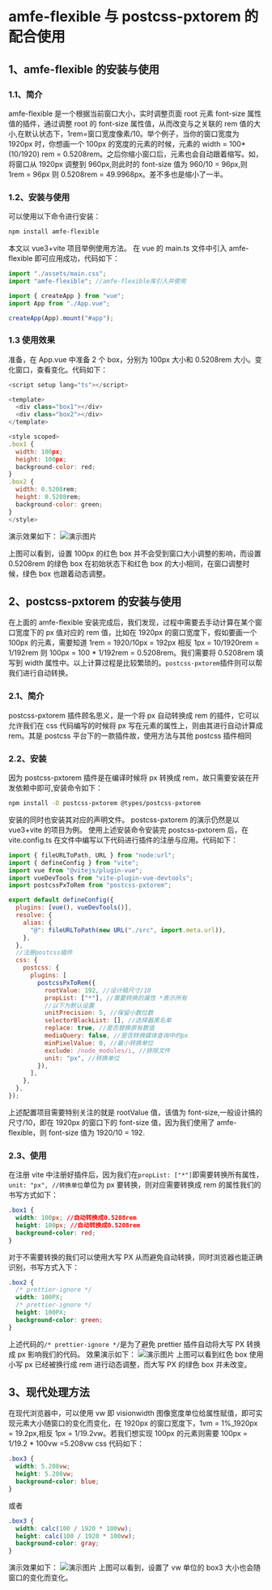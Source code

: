 # amfe-flexible 与 postcss-pxtorem 的配合使用

## 1、amfe-flexible 的安装与使用

### 1.1、简介

amfe-flexible 是一个根据当前窗口大小，实时调整页面 root 元素 font-size 属性值的插件，通过调整 root 的 font-size 属性值，从而改变与之关联的 rem 值的大小,在默认状态下，1rem=窗口宽度像素/10。举个例子，当你的窗口宽度为 1920px 时，你想画一个 100px 的宽度的元素的时候，元素的 width = 100\*(10/1920) rem = 0.5208rem。之后你缩小窗口后，元素也会自动跟着缩写。如，将窗口从 1920px 调整到 960px,则此时的 font-size 值为 960/10 = 96px,则 1rem = 96px 则 0.5208rem = 49.9968px。差不多也是缩小了一半。

### 1.2、安装与使用

可以使用以下命令进行安装：

```bash
npm install amfe-flexible
```

本文以 vue3+vite 项目举例使用方法。
在 vue 的 main.ts 文件中引入 amfe-flexible 即可应用成功，代码如下：

```javascript
import "./assets/main.css";
import "amfe-flexible"; //amfe-flexible库引入并使用

import { createApp } from "vue";
import App from "./App.vue";

createApp(App).mount("#app");
```

### 1.3 使用效果

准备，在 App.vue 中准备 2 个 box，分别为 100px 大小和 0.5208rem 大小。变化窗口，查看变化。代码如下：

```javascript
<script setup lang="ts"></script>

<template>
  <div class="box1"></div>
  <div class="box2"></div>
</template>

<style scoped>
.box1 {
  width: 100px;
  height: 100px;
  background-color: red;
}
.box2 {
  width: 0.5208rem;
  height: 0.5208rem;
  background-color: green;
}
</style>

```

演示效果如下：
![演示图片](https://github.com/MilletQ/Blogs/blob/637252c4e9f9ea189cc95f6628b108d6950de3d2/articles/001.amfe-flexible%E4%B8%8Epostcss-pxtorem%E7%9A%84%E9%85%8D%E5%90%88%E4%BD%BF%E7%94%A8/images/1.gif?raw=true "演示图片")

上图可以看到，设置 100px 的红色 box 并不会受到窗口大小调整的影响，而设置 0.5208rem 的绿色 box 在初始状态下和红色 box 的大小相同，在窗口调整时候，绿色 box 也跟着动态调整。

## 2、postcss-pxtorem 的安装与使用

在上面的 amfe-flexible 安装完成后，我们发现，过程中需要去手动计算在某个窗口宽度下的 px 值对应的 rem 值，比如在 1920px 的窗口宽度下，假如要画一个 100px 的元素，需要知道 1rem = 1920/10px = 192px 相反 1px = 10/1920rem = 1/192rem 则 100px = 100 \* 1/192rem = 0.5208rem。我们需要将 0.5208rem 填写到 width 属性中。以上计算过程是比较繁琐的。`postcss-pxtorem`插件则可以帮我们进行自动转换。

### 2.1、简介

postcss-pxtorem 插件顾名思义，是一个将 px 自动转换成 rem 的插件，它可以允许我们在 css 代码编写的时候将 px 写在元素的属性上，则由其进行自动计算成 rem。其是 postcss 平台下的一款插件故，使用方法与其他 postcss 插件相同

### 2.2、安装

因为 postcss-pxtorem 插件是在编译时候将 px 转换成 rem，故只需要安装在开发依赖中即可,安装命令如下：

```bash
npm install -D postcss-pxtorem @types/postcss-pxtorem
```

安装的同时也安装其对应的声明文件。
postcss-pxtorem 的演示仍然是以 vue3+vite 的项目为例。
使用上述安装命令安装完 postcss-pxtorem 后，在 vite.config.ts 在文件中编写以下代码进行插件的注册与应用。代码如下：

```javascript
import { fileURLToPath, URL } from "node:url";
import { defineConfig } from "vite";
import vue from "@vitejs/plugin-vue";
import vueDevTools from "vite-plugin-vue-devtools";
import postcssPxToRem from "postcss-pxtorem";

export default defineConfig({
  plugins: [vue(), vueDevTools()],
  resolve: {
    alias: {
      "@": fileURLToPath(new URL("./src", import.meta.url)),
    },
  },
  //注册postcss插件
  css: {
    postcss: {
      plugins: [
        postcssPxToRem({
          rootValue: 192, //设计稿尺寸/10
          propList: ["*"], //需要转换的属性 *表示所有
          //以下为默认设置
          unitPrecision: 5, //保留小数位数
          selectorBlackList: [], //选择器黑名单
          replace: true, //是否替换原有数值
          mediaQuery: false, //是否转换媒体查询中的px
          minPixelValue: 0, //最小转换单位
          exclude: /node_modules/i, //排除文件
          unit: "px", //转换单位
        }),
      ],
    },
  },
});
```

上述配置项目需要特别关注的就是 rootValue 值，该值为 font-size,一般设计搞的尺寸/10，即在 1920px 的窗口下的 font-size 值，因为我们使用了 amfe-flexible，则 font-size 值为 1920/10 = 192.

### 2.3、使用

在注册 vite 中注册好插件后，因为我们在`propList: ["*"]`即需要转换所有属性，`unit: "px", //转换单位`单位为 px 要转换，则对应需要转换成 rem 的属性我们的书写方式如下：

```css
.box1 {
  width: 100px; //自动转换成0.5208rem
  height: 100px; //自动转换成0.5208rem
  background-color: red;
}
```

对于不需要转换的我们可以使用大写 PX 从而避免自动转换，同时浏览器也能正确识别，书写方式入下：

```css
.box2 {
  /* prettier-ignore */
  width: 100PX;
  /* prettier-ignore */
  height: 100PX;
  background-color: green;
}
```

上述代码的`/* prettier-ignore */`是为了避免 prettier 插件自动将大写 PX 转换成 px 影响我们的代码。
效果演示如下：
![演示图片](https://github.com/MilletQ/Blogs/blob/main/articles/001.amfe-flexible%E4%B8%8Epostcss-pxtorem%E7%9A%84%E9%85%8D%E5%90%88%E4%BD%BF%E7%94%A8/images/2.gif?raw=true "演示图片")
上图可以看到红色 box 使用小写 px 已经被换行成 rem 进行动态调整，而大写 PX 的绿色 box 并未改变。

## 3、现代处理方法

在现代浏览器中，可以使用 vw 即 visionwidth 图像宽度单位给属性赋值，即可实现元素大小随窗口的变化而变化，在 1920px 的窗口宽度下，1vm = 1%\_1920px = 19.2px,相反 1px = 1/19.2vw。若我们想实现 100px 的元素则需要 100px = 1/19.2 \* 100vw =5.208vw
css 代码如下：

```css
.box3 {
  width: 5.208vw;
  height: 5.208vw;
  background-color: blue;
}
```

或者

```css
.box3 {
  width: calc(100 / 1920 * 100vw);
  height: calc(100 / 1920 * 100vw);
  background-color: gray;
}
```

演示效果如下：
![演示图片](https://github.com/MilletQ/Blogs/blob/main/articles/001.amfe-flexible%E4%B8%8Epostcss-pxtorem%E7%9A%84%E9%85%8D%E5%90%88%E4%BD%BF%E7%94%A8/images/3.gif?raw=true "演示图片")
上图可以看到，设置了 vw 单位的 box3 大小也会随窗口的变化而变化。
